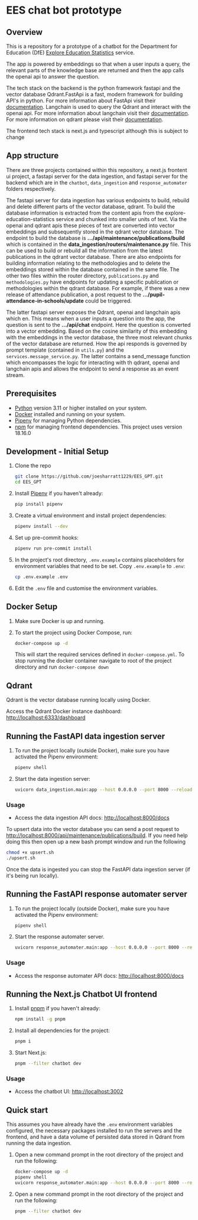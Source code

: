 # EES chat bot prototype

## Overview

This is a repository for a prototype of a chatbot for the Department for Education (DfE) [Explore Education Statistics](https://explore-education-statistics.service.gov.uk/) service.

The app is powered by embeddings so that when a user inputs a query, the relevant parts of the knowledge base are returned and then the app calls the openai api to answer the question.

The tech stack on the backend is the python framework fastapi and the vector database Qdrant.FastApi is a fast, modern framework for building API's in python. For more information about FastApi visit their [documentation](https://fastapi.tiangolo.com/). Langchain is used to query the Qdrant and interact with the openai api. For more information about langchain visit their [documentation](https://python.langchain.com/en/latest/index.html). For more information on qdrant please visit their [documentation](https://qdrant.tech/documentation/).

The frontend tech stack is next.js and typescript although this is subject to change

## App structure

There are three projects contained within this repository, a next.js frontent ui project, a fastapi server for the data ingestion, and fastapi server for the backend which are in the `chatbot`, `data_ingestion` and `response_automater` folders respectively.

The fastapi server for data ingestion has various endpoints to build, rebuild and delete different parts of the vector database, qdrant. To build the database information is extracted from the content apis from the explore-education-statistics service and chunked into smaller units of text. Via the openai and qdrant apis these pieces of text are converted into vector embeddings and subsequently stored in the qdrant vector database. The endpoint to build the database is **.../api/maintenance/publications/build** which is contained in the **data_ingestion/routers/maintenance.py** file. This can be used to build or rebuild all the information from the latest publications in the qdrant vector database. There are also endpoints for building information relating to the methodologies and to delete the embeddings stored within the database contained in the same file. The other two files within the router directory, `publications.py` and `methodologies.py` have endpoints for updating a specific publication or methodologies within the qdrant database. For example, if there was a new release of attendance publication, a post request to the **.../pupil-attendance-in-schools/update** could be triggered.


The latter fastapi server exposes the Qdrant, openai and langchain apis which en. This means when a user inputs a question into the app, the question is sent to the **.../api/chat** endpoint. Here the question is converted into a vector embedding. Based on the cosine similarity of this embedding with the embeddings in the vector database, the three most relevant chunks of the vector database are returned. How the api responds is governed by prompt template (contained in `utils.py`) and the `services.message_service.py`. The latter contains a send_message function which encompasses the logic for interacting with th qdrant, openai and langchain apis and allows the endpoint to send a response as an event stream.

## Prerequisites

- [Python](https://www.python.org/downloads/) version 3.11 or higher installed on your system.
- [Docker](https://www.docker.com/get-started) installed and running on your system.
- [Pipenv](https://pipenv.pypa.io/en/latest/) for managing Python dependencies.
- [npm](https://nodejs.org/en/download) for managing frontend dependencies. This project uses version 18.16.0



## Development - Initial Setup

1. Clone the repo 
   ```bash
   git clone https://github.com/joesharratt1229/EES_GPT.git
   cd EES_GPT
   ```

2. Install [Pipenv](https://pipenv.pypa.io/en/latest/) if you haven't already:

    ```bash
    pip install pipenv
    ```

3. Create a virtual environment and install project dependencies:

    ```bash
    pipenv install --dev
    ```

4.  Set up pre-commit hooks:

    ```bash
    pipenv run pre-commit install
    ```

5.  In the project's root directory, `.env.example` contains placeholders for environment variables that need to be set. Copy `.env.example` to `.env`:

    ```bash
    cp .env.example .env
    ```

6.  Edit the `.env` file and customise the environment variables.


## Docker Setup

1. Make sure Docker is up and running.

2. To start the project using Docker Compose, run:

    ```bash
    docker-compose up -d
    ```

   This will start the required services defined in `docker-compose.yml`. To stop running the docker container navigate to root of the project directory and run `docker-compose down`

## Qdrant

Qdrant is the vector database running locally using Docker.

Access the Qdrant Docker instance dashboard: [http://localhost:6333/dashboard](http://localhost:6333/dashboard)

## Running the FastAPI data ingestion server

1. To run the project locally (outside Docker), make sure you have activated the Pipenv environment:

    ```bash
    pipenv shell
    ```

2. Start the data ingestion server:

    ```bash
    uvicorn data_ingestion.main:app --host 0.0.0.0 --port 8000 --reload
    ```

 ### Usage

- Access the data ingestion API docs: [http://localhost:8000/docs](http://localhost:8000/docs)

To upsert data into the vector database you can send a post request to [http://localhost:8000/api/maintenance/publications/build](http://localhost:8000/api/maintenance/publications/build). If you need help doing this then open up a new bash prompt window and run the following

   ```bash
   chmod +x upsert.sh
   ./upsert.sh
   ```

Once the data is ingested you can stop the FastAPI data ingestion server (if it's being run locally).

## Running the FastAPI response automater server

1. To run the project locally (outside Docker), make sure you have activated the Pipenv environment:

    ```bash
    pipenv shell
    ```

2. Start the response automater server.

    ```bash
    uvicorn response_automater.main:app --host 0.0.0.0 --port 8000 --reload
    ```

 ### Usage

- Access the response automater API docs: [http://localhost:8000/docs](http://localhost:8000/docs)
 
 ## Running the Next.js Chatbot UI frontend
 
1. Install [pnpm](https://pnpm.io) if you haven't already:

    ```bash
    npm install -g pnpm
    ```

2. Install all dependencies for the project:

    ```bash
    pnpm i
    ```

2. Start Next.js:

    ```bash
    pnpm --filter chatbot dev
    ```
### Usage

- Access the chatbot UI: [http://localhost:3002](http://localhost:3002)

## Quick start

This assumes you have already have the `.env` environment variables configured, the necessary packages installed to run the servers and the frontend, and have a data volume of persisted data stored in Qdrant from running the data ingestion.

1. Open a new command prompt in the root directory of the project and run the following:

    ```bash
    docker-compose up -d
    pipenv shell
    uvicorn response_automater.main:app --host 0.0.0.0 --port 8000 --reload
    ```

2. Open a new command prompt in the root directory of the project and run the following:

    ```bash
    pnpm --filter chatbot dev
    ```
